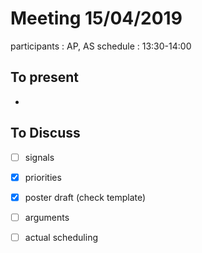 # Meeting 15/04/2019

participants : AP, AS
schedule : 13:30-14:00

## To present

- 

## To Discuss

- [ ] signals
- [x] priorities
- [x] poster draft (check template)
- [ ] arguments
- [ ] actual scheduling

